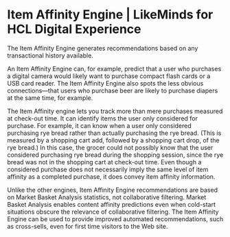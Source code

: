 # Item Affinity Engine | LikeMinds for HCL Digital Experience

The Item Affinity Engine generates recommendations based on any transactional history available.

An Item Affinity Engine can, for example, predict that a user who purchases a digital camera would likely want to purchase compact flash cards or a USB card reader. The Item Affinity Engine also spots the less obvious connections—that users who purchase beer are likely to purchase diapers at the same time, for example.

The Item Affinity engine lets you track more than mere purchases measured at check-out time. It can identify items the user only considered for purchase. For example, it can know when a user only considered purchasing rye bread rather than actually purchasing the rye bread. (This is measured by a shopping cart add, followed by a shopping cart drop, of the rye bread.) In this case, the grocer could not possibly know that the user considered purchasing rye bread during the shopping session, since the rye bread was not in the shopping cart at check-out time. Even though a considered purchase does not necessarily imply the same level of item affinity as a completed purchase, it does convey item affinity information.

Unlike the other engines, Item Affinity Engine recommendations are based on Market Basket Analysis statistics, not collaborative filtering. Market Basket Analysis enables content affinity predictions even when cold-start situations obscure the relevance of collaborative filtering. The Item Affinity Engine can be used to provide improved automated recommendations, such as cross-sells, even for first time visitors to the Web site.



